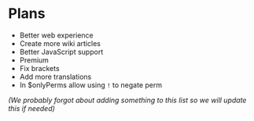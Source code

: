 # Plans

- Better web experience
- Create more wiki articles
- Better JavaScript support
- Premium
- Fix brackets
- Add more translations
- In $onlyPerms allow using `!` to negate perm

*(We probably forgot about adding something to this list so we will update this if needed)*